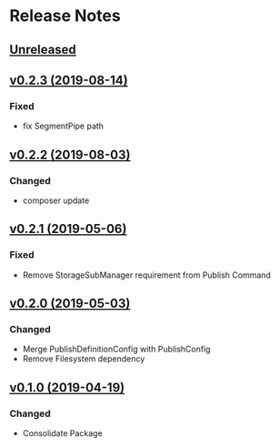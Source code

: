 # Release Notes

## [Unreleased](https://github.com/ixocreate/application/compare/0.2.3...develop)

## [v0.2.3 (2019-08-14)](https://github.com/ixocreate/application/compare/0.2.2...0.2.3)
### Fixed
- fix SegmentPipe path

## [v0.2.2 (2019-08-03)](https://github.com/ixocreate/application/compare/0.2.1...0.2.2)
### Changed
- composer update

## [v0.2.1 (2019-05-06)](https://github.com/ixocreate/application/compare/0.2.0...0.2.1)
### Fixed
- Remove StorageSubManager requirement from Publish Command

## [v0.2.0 (2019-05-03)](https://github.com/ixocreate/application/compare/0.1.0...0.2.0)
### Changed
- Merge PublishDefinitionConfig with PublishConfig
- Remove Filesystem dependency

## [v0.1.0 (2019-04-19)](https://github.com/ixocreate/application/compare/master...0.1.0)
### Changed
- Consolidate Package
